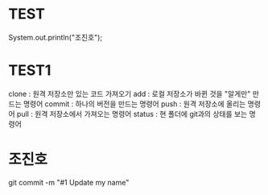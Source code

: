 # TEST
System.out.println("조진호");


# TEST1
clone : 원격 저장소만 있는 코드 가져오기
add : 로컬 저장소가 바뀐 것을 "알게만" 만드는 명령어
commit : 하나의 버전을 만드는 명령어
push : 원격 저장소에 올리는 명령어 
pull : 원격 저장소에서 가져오는 명령어
status : 현 폴더에 git과의 상태를 보는 명령어

# 조진호
git commit -m "#1 Update my name"
